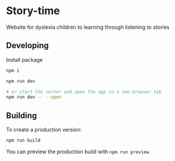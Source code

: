 # Story-time

Website for dyslexia children to learning through listening to stories

## Developing

Install package

```bash
npm i
```

```bash
npm run dev

# or start the server and open the app in a new browser tab
npm run dev -- --open
```

## Building

To create a production version:

```bash
npm run build
```

You can preview the production build with `npm run preview`.
